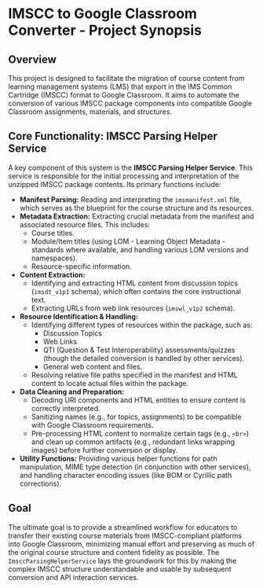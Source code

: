 # IMSCC to Google Classroom Converter - Project Synopsis

## Overview

This project is designed to facilitate the migration of course content from learning management systems (LMS) that export in the IMS Common Cartridge (IMSCC) format to Google Classroom. It aims to automate the conversion of various IMSCC package components into compatible Google Classroom assignments, materials, and structures.

## Core Functionality: IMSCC Parsing Helper Service

A key component of this system is the **IMSCC Parsing Helper Service**. This service is responsible for the initial processing and interpretation of the unzipped IMSCC package contents. Its primary functions include:

* **Manifest Parsing:** Reading and interpreting the `imsmanifest.xml` file, which serves as the blueprint for the course structure and its resources.
* **Metadata Extraction:** Extracting crucial metadata from the manifest and associated resource files. This includes:
    * Course titles.
    * Module/Item titles (using LOM - Learning Object Metadata - standards where available, and handling various LOM versions and namespaces).
    * Resource-specific information.
* **Content Extraction:**
    * Identifying and extracting HTML content from discussion topics (`imsdt_v1p1` schema), which often contains the core instructional text.
    * Extracting URLs from web link resources (`imswl_v1p2` schema).
* **Resource Identification & Handling:**
    * Identifying different types of resources within the package, such as:
        * Discussion Topics
        * Web Links
        * QTI (Question & Test Interoperability) assessments/quizzes (though the detailed conversion is handled by other services).
        * General web content and files.
    * Resolving relative file paths specified in the manifest and HTML content to locate actual files within the package.
* **Data Cleaning and Preparation:**
    * Decoding URI components and HTML entities to ensure content is correctly interpreted.
    * Sanitizing names (e.g., for topics, assignments) to be compatible with Google Classroom requirements.
    * Pre-processing HTML content to normalize certain tags (e.g., `<br>`) and clean up common artifacts (e.g., redundant links wrapping images) before further conversion or display.
* **Utility Functions:** Providing various helper functions for path manipulation, MIME type detection (in conjunction with other services), and handling character encoding issues (like BOM or Cyrillic path corrections).

## Goal

The ultimate goal is to provide a streamlined workflow for educators to transfer their existing course materials from IMSCC-compliant platforms into Google Classroom, minimizing manual effort and preserving as much of the original course structure and content fidelity as possible. The `ImsccParsingHelperService` lays the groundwork for this by making the complex IMSCC structure understandable and usable by subsequent conversion and API interaction services.
